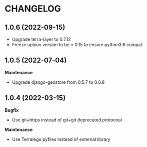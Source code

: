 CHANGELOG
=========

1.0.6      (2022-09-15)
-----------------------

 * Upgrade terra-layer to 0.7.12
 * Freeze uploov version to be < 0.15 to ensure python3.6 compat


1.0.5      (2022-07-04)
-----------------------

**Maintenance**

 * Upgrade django-geostore from 0.5.7 to 0.6.8


1.0.4      (2022-03-15)
-----------------------

**Bugfix**

 * Use git+https instead of git+git deprecated protocoal

**Maintenance**

 * Use Terralego pyfiles instead of external library
